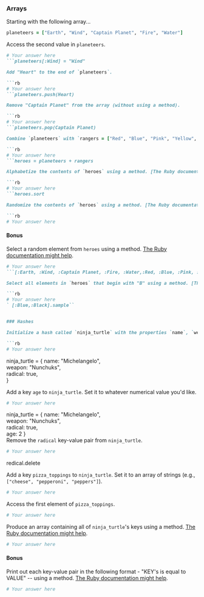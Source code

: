 ### Arrays

Starting with the following array...

```rb
planeteers = ["Earth", "Wind", "Captain Planet", "Fire", "Water"]
```

Access the second value in `planeteers`.

```rb
# Your answer here
```planeteers[:Wind] = "Wind"

Add "Heart" to the end of `planeteers`.

```rb
# Your answer here
```planeteers.push(Heart)

Remove "Captain Planet" from the array (without using a method).

```rb
# Your answer here
```planeteers.pop(Captain Planet)

Combine `planeteers` with `rangers = ["Red", "Blue", "Pink", "Yellow", "Black"]` and save the result in a variable called `heroes`.

```rb
# Your answer here
```heroes = planeteers + rangers

Alphabetize the contents of `heroes` using a method. [The Ruby documentation might help](http://ruby-doc.org/core-2.6.1/Array.html).

```rb
# Your answer here
```heroes.sort

Randomize the contents of `heroes` using a method. [The Ruby documentation might help](http://ruby-doc.org/core-2.6.1/Array.html).

```rb
# Your answer here
``` 

#### Bonus

Select a random element from `heroes` using a method. [The Ruby documentation might help](http://ruby-doc.org/core-2.6.1/Array.html).

```rb
# Your answer here
```[:Earth, :Wind, :Captain Planet, :Fire, :Water,:Red, :Blue, :Pink, :Yellow, :Black].sample

Select all elements in `heroes` that begin with "B" using a method. [The Ruby documentation might help](http://ruby-doc.org/core-2.6.1/Array.html).

```rb
# Your answer here
` [:Blue,:Black].sample``


### Hashes

Initialize a hash called `ninja_turtle` with the properties `name`, `weapon` and `radical`. They should have values of "Michelangelo", "Nunchuks" and `true` respectively.

```rb
# Your answer here
```
ninja_turtle = {
  name: "Michelangelo",  
  weapon: "Nunchuks",  
  radical: true,  
}  

Add a key `age` to `ninja_turtle`. Set it to whatever numerical value you'd like.

```rb
# Your answer here
```
ninja_turtle = {
  name: "Michelangelo",  
  weapon: "Nunchuks",  
  radical: true,  
  age: 2
}  
Remove the `radical` key-value pair from `ninja_turtle`.

```rb
# Your answer here
```
redical.delete

Add a key `pizza_toppings` to `ninja_turtle`. Set it to an array of strings (e.g., `["cheese", "pepperoni", "peppers"]`).

```rb
# Your answer here
```

Access the first element of `pizza_toppings`.

```rb
# Your answer here
```

Produce an array containing all of `ninja_turtle`'s keys using a method. [The Ruby documentation might help](http://ruby-doc.org/core-1.9.3/Hash.html).

```rb
# Your answer here
```

#### Bonus

Print out each key-value pair in the following format - "KEY's is equal to VALUE" -- using a method. [The Ruby documentation might help](http://ruby-doc.org/core-1.9.3/Hash.html).

```rb
# Your answer here
```

